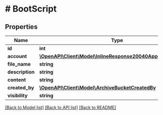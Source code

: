 # # BootScript

## Properties

Name | Type | Description | Notes
------------ | ------------- | ------------- | -------------
**id** | **int** |  | [optional]
**account** | [**\OpenAPI\Client\Model\InlineResponse20040AppDeployInstance**](InlineResponse20040AppDeployInstance.md) |  | [optional]
**file_name** | **string** |  | [optional]
**description** | **string** |  | [optional]
**content** | **string** |  | [optional]
**created_by** | [**\OpenAPI\Client\Model\ArchiveBucketCreatedBy**](ArchiveBucketCreatedBy.md) |  | [optional]
**visibility** | **string** |  | [optional]

[[Back to Model list]](../../README.md#models) [[Back to API list]](../../README.md#endpoints) [[Back to README]](../../README.md)
